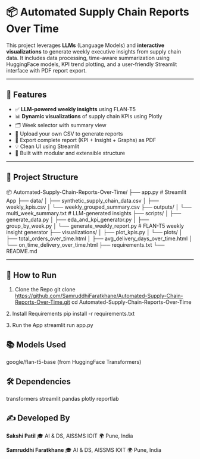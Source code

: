 # 📦 Automated Supply Chain Reports Over Time

This project leverages **LLMs** (Language Models) and **interactive visualizations** to generate weekly executive insights from supply chain data. It includes data processing, time-aware summarization using HuggingFace models, KPI trend plotting, and a user-friendly Streamlit interface with PDF report export.

---

## 🧠 Features

- ✅ **LLM-powered weekly insights** using FLAN-T5
- 📊 **Dynamic visualizations** of supply chain KPIs using Plotly
- 🗂️ Week selector with summary view
- 📁 Upload your own CSV to generate reports
- 📄 Export complete report (KPI + Insight + Graphs) as PDF
- 💡 Clean UI using Streamlit
- 🧪 Built with modular and extensible structure

---

## 📁 Project Structure

📦 Automated-Supply-Chain-Reports-Over-Time/
├── app.py # Streamlit App
├── data/
│ ├── synthetic_supply_chain_data.csv
│ ├── weekly_kpis.csv
│ └── weekly_grouped_summary.csv
├── outputs/
│ └── multi_week_summary.txt # LLM-generated insights
├── scripts/
│ ├── generate_data.py
│ ├── eda_and_kpi_generator.py
│ ├── group_by_week.py
│ └── generate_weekly_report.py # FLAN-T5 weekly insight generator
├── visualizations/
│ ├── plot_kpis.py
│ └── plots/
│ ├── total_orders_over_time.html
│ ├── avg_delivery_days_over_time.html
│ └── on_time_delivery_over_time.html
├── requirements.txt
└── README.md

---

## 🚀 How to Run

1. Clone the Repo
git clone https://github.com/SamruddhiFaratkhane/Automated-Supply-Chain-Reports-Over-Time.git
cd Automated-Supply-Chain-Reports-Over-Time

2️. Install Requirements
pip install -r requirements.txt

3️. Run the App
streamlit run app.py

## 📚 Models Used

google/flan-t5-base (from HuggingFace Transformers)

## 🛠️ Dependencies

transformers
streamlit
pandas
plotly
reportlab

## ✍️ Developed By

**Sakshi Patil**
🎓 AI & DS, AISSMS IOIT
🌍 Pune, India

**Samruddhi Faratkhane**
🎓 AI & DS, AISSMS IOIT
🌍 Pune, India
